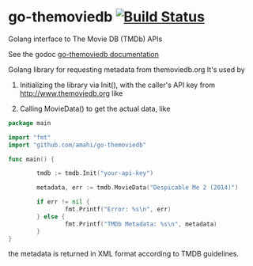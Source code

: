 go-themoviedb [![Build Status](https://travis-ci.org/amahi/go-themoviedb.png?branch=master)](https://travis-ci.org/amahi/go-themoviedb)
=============

Golang interface to The Movie DB (TMDb) APIs

See the godoc [go-themoviedb documentation](http://godoc.org/github.com/amahi/go-themoviedb)


Golang library for requesting metadata from themoviedb.org It's used by

1) Initializing the library via Init(), with the caller's API key from http://www.themoviedb.org like

2) Calling MovieData() to get the actual data, like

```go
package main

import "fmt"
import "github.com/amahi/go-themoviedb"

func main() {

        tmdb := tmdb.Init("your-api-key")

        metadata, err := tmdb.MovieData("Despicable Me 2 (2014)")

        if err != nil {
                fmt.Printf("Error: %s\n", err)
        } else {
                fmt.Printf("TMDb Metadata: %s\n", metadata)
        }
}
```


the metadata is returned in XML format according to TMDB guidelines.
